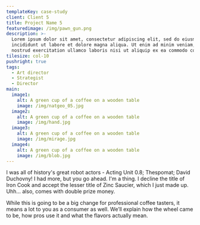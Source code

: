 ```yaml
---
templateKey: case-study
client: Client 5
title: Project Name 5
featuredimage: /img/pawn_gun.png
description: >-
  Lorem ipsum dolor sit amet, consectetur adipiscing elit, sed do eiusmod tempor
  incididunt ut labore et dolore magna aliqua. Ut enim ad minim veniam, quis
  nostrud exercitation ullamco laboris nisi ut aliquip ex ea commodo consequat.
tilesize: col-10
pushright: true
tags:
  - Art director
  - Strategist
  - Director
main:
  image1:
    alt: A green cup of a coffee on a wooden table
    image: /img/natgeo_05.jpg
  image2:
    alt: A green cup of a coffee on a wooden table
    image: /img/hand.jpg
  image3:
    alt: A green cup of a coffee on a wooden table
    image: /img/mirage.jpg
  image4:
    alt: A green cup of a coffee on a wooden table
    image: /img/blob.jpg
---
```

I was all of history's great robot actors - Acting Unit 0.8; Thespomat; David Duchovny! I had more, but you go ahead. I'm a thing. I decline the title of Iron Cook and accept the lesser title of Zinc Saucier, which I just made up. Uhh… also, comes with double prize money.

While this is going to be a big change for professional coffee tasters, it means a lot to you as a consumer as well. We’ll explain how the wheel came to be, how pros use it and what the flavors actually mean.

